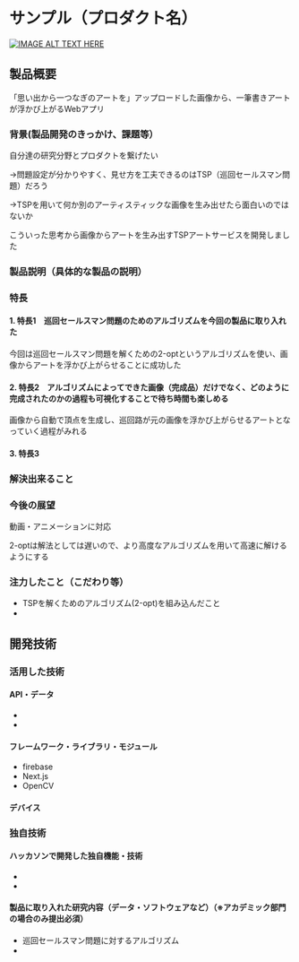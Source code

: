 # サンプル（プロダクト名）

[![IMAGE ALT TEXT HERE](https://jphacks.com/wp-content/uploads/2022/08/JPHACKS2022_ogp.jpg)](https://www.youtube.com/watch?v=LUPQFB4QyVo)

## 製品概要
「思い出から一つなぎのアートを」アップロードした画像から、一筆書きアートが浮かび上がるWebアプリ
### 背景(製品開発のきっかけ、課題等）
自分達の研究分野とプロダクトを繋げたい

→問題設定が分かりやすく、見せ方を工夫できるのはTSP（巡回セールスマン問題）だろう

→TSPを用いて何か別のアーティスティックな画像を生み出せたら面白いのではないか

こういった思考から画像からアートを生み出すTSPアートサービスを開発しました
### 製品説明（具体的な製品の説明）
### 特長
#### 1. 特長1　巡回セールスマン問題のためのアルゴリズムを今回の製品に取り入れた
今回は巡回セールスマン問題を解くための2-optというアルゴリズムを使い、画像からアートを浮かび上がらせることに成功した
#### 2. 特長2　アルゴリズムによってできた画像（完成品）だけでなく、どのように完成されたのかの過程も可視化することで待ち時間も楽しめる
画像から自動で頂点を生成し、巡回路が元の画像を浮かび上がらせるアートとなっていく過程がみれる
#### 3. 特長3　

### 解決出来ること
### 今後の展望
動画・アニメーションに対応

2-optは解法としては遅いので、より高度なアルゴリズムを用いて高速に解けるようにする
### 注力したこと（こだわり等）
* TSPを解くためのアルゴリズム(2-opt)を組み込んだこと
* 

## 開発技術
### 活用した技術
#### API・データ
* 
* 

#### フレームワーク・ライブラリ・モジュール
* firebase
* Next.js
* OpenCV
#### デバイス


### 独自技術
#### ハッカソンで開発した独自機能・技術
* 
* 

#### 製品に取り入れた研究内容（データ・ソフトウェアなど）（※アカデミック部門の場合のみ提出必須）
* 巡回セールスマン問題に対するアルゴリズム
* 

